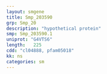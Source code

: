 ```yaml
---
layout: smgene
title: Smp_203590
grp: Smp_20
description: "hypothetical protein"
smp: Smp_203590.1
uniprot: "G4VTS6"
length:   225
cdd: "cl04888, pfam05018"
kk: ns
categories: sm
---
```

